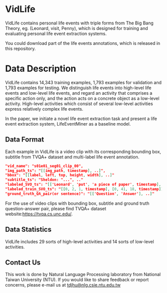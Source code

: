 # VidLife 

VidLife contains personal life events with triple forms from The Big Bang Theory, eg. (Leonard, visit, Penny), which is designed for training and evaluating personal life event extraction systems.

You could download part of the life events annotations, which is released in this repository.

# Data Description

VidLife contains 14,343 training examples, 1,793 examples for validation and 1,793 examples for testing.
We distinguish life events into high-level life events and low-level life events, and regard an activity that comprises a specific action only, and the action acts on a concrete object as a low-level activity. High-level activities which consist of several low-level activities express relatively complex life events.

In the paper, we initiate a novel life event extraction task and present a life event extraction system, LifeEventMiner as a baseline model.

## Data Format 

Each example in VidLife is a video clip with its corresponding bounding box, subtitle from TVQA+ dataset and multi-label life event annotation.

```json
"vid_name": "s01e01_seg01_clip_00",
"img_path_ts": "[[img_path, timestamp], ..]",
"bbox": "[[label, left, top, height, width], ..]"
"subtitle_ts": "Sheldon: "...", .."
"labeled_SVO_ts": "[['Leonard', 'put', 'a piece of paper', timestamp], ['Leonard', 'hold', 'hand', timestamp]]"
"labeled_train_SVO_ts": "[[0, 2, 1, timestamp], [0, 41, 18, timestamp]]"
"ground_truth_QA_pair(or sentence)": "[['Question', 'Answer'], ..]"
```

For the use of video clips with bounding box, subtitle and ground truth question-answer pair, please find TVQA+ dataset website:https://tvqa.cs.unc.edu/.

## Data Statistics

VidLife includes 29 sorts of high-level activities and 14 sorts of low-level activities.

## Contact Us

This work is done by Natural Language Processing laboratory from National Taiwan University (NTU).
If you would like to share feedback or report concerns, please e-mail us at <tdjhu@nlg.csie.ntu.edu.tw>



